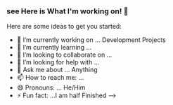 ### see Here is What I'm working on!  👋


Here are some ideas to get you started:

- 🔭 I’m currently working on ... Development Projects
- 🌱 I’m currently learning ...
- 👯 I’m looking to collaborate on ...
- 🤔 I’m looking for help with ...
- 💬 Ask me about ... Anything
- 📫 How to reach me: ...
- 😄 Pronouns: ... He/Him
- ⚡ Fun fact: ...I am half Finished
-->
